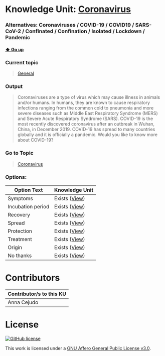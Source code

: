 # Knowledge Unit: [Coronavirus](../../knowledge_units/general/coronavirus.md)
### Alternatives:   Coronaviruses   /  COVID-19   /  COVID19   /  SARS-CoV-2   /  Confinated   /  Confination   /  Isolated   /  Lockdown   /  Pandemic 
#### [:arrow_up: Go up](../../topics/general.md)
### Current topic
> [General](../../topics/general.md)
### Output
> Coronaviruses are a type of virus which may cause illness in animals and/or humans. In humans, they are known to cause respiratory infections ranging from the common cold to pneumonia and more severe diseases such as Middle East Respiratory Syndrome (MERS) and Severe Acute Respiratory Syndrome (SARS). COVID-19 is the most recently discovered coronavirus after an outbreak in Wuhan, China, in December 2019. COVID-19 has spread to many countries globally and it is officially a pandemic. Would you like to know more about COVID-19?
### Go to Topic
> [Coronavirus](../../topics/coronavirus.md)

### Options: 

| Option Text | Knowledge Unit |
| - | - |  
| Symptoms  |  Exists ([View](../../knowledge_units/coronavirus/symptoms.md))  |  
| Incubation period  |  Exists ([View](../../knowledge_units/coronavirus/incubation-period.md))  |  
| Recovery  |  Exists ([View](../../knowledge_units/coronavirus/recovery.md))  |  
| Spread  |  Exists ([View](../../knowledge_units/coronavirus/spread.md))  |  
| Protection  |  Exists ([View](../../knowledge_units/coronavirus/protection.md))  |  
| Treatment  |  Exists ([View](../../knowledge_units/coronavirus/treatment.md))  |  
| Origin  |  Exists ([View](../../knowledge_units/coronavirus/origin.md))  |  
| No thanks  |  Exists ([View](../../knowledge_units/coronavirus/no-thanks.md))  | 

# Contributors

| Contributor/s to this KU |
| - | 
| Anna Cejudo |

# License
[![GitHub license](https://img.shields.io/github/license/inbrainz/cerebro)](https://github.com/inbrainz/cerebro/blob/master/LICENSE)

This work is licensed under a [GNU Affero General Public License v3.0](https://www.gnu.org/licenses/agpl-3.0.txt).